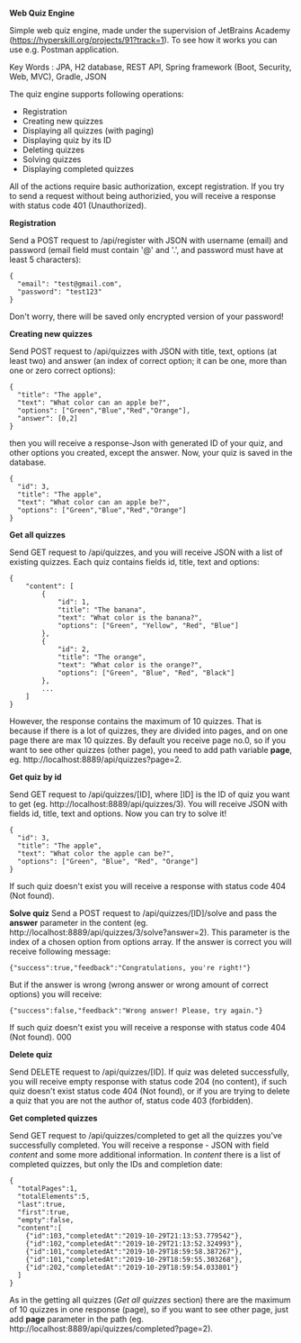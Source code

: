 **Web Quiz Engine**

Simple web quiz engine, made under the supervision of JetBrains Academy (https://hyperskill.org/projects/91?track=1). To see how it works you can use e.g. Postman application.


Key Words : JPA, H2 database, REST API, Spring framework (Boot, Security, Web, MVC), Gradle, JSON


The quiz engine supports following operations:
* Registration
* Creating new quizzes
* Displaying all quizzes (with paging)
* Displaying quiz by its ID
* Deleting quizzes
* Solving quizzes
* Displaying completed quizzes

All of the actions require basic authorization, except registration. If you try to send a request without being authorizied, you will receive a response with status code 401 (Unauthorized).


**Registration**

Send a POST request to /api/register with JSON with username (email) and password (email field must contain '@' and '.', and  password must have at least 5 characters):
```
{
  "email": "test@gmail.com",
  "password": "test123"
}
```
Don't worry, there will be saved only encrypted version of your password!


**Creating new quizzes**

Send POST request to /api/quizzes with JSON with title, text, options (at least two) and answer (an index of correct option; it can be one, more than one or zero correct options):
```
{
  "title": "The apple",
  "text": "What color can an apple be?",
  "options": ["Green","Blue","Red","Orange"],
  "answer": [0,2]
}
```
then you will receive a response-Json with generated ID of your quiz, and other options you created, except the answer. Now, your quiz is saved in the database.
```
{
  "id": 3,
  "title": "The apple",
  "text": "What color can an apple be?",
  "options": ["Green","Blue","Red","Orange"]
}
```


**Get all quizzes**

Send GET request to /api/quizzes, and you will receive JSON with a list of existing quizzes. Each quiz contains fields id, title, text and options:
```
{
    "content": [
        {
            "id": 1,
            "title": "The banana",
            "text": "What color is the banana?",
            "options": ["Green", "Yellow", "Red", "Blue"]
        },
        {
            "id": 2,
            "title": "The orange",
            "text": "What color is the orange?",
            "options": ["Green", "Blue", "Red", "Black"]
        },
        ...
    ]
}
```
However, the response contains the maximum of 10 quizzes. That is because if there is a lot of quizzes, they are divided into pages, and on one page there are max 10 quizzes. By default you receive page no.0, so if you want to see other quizzes (other page), you need to add path variable **page**, eg. http://localhost:8889/api/quizzes?page=2.


**Get quiz by id**

Send GET request to /api/quizzes/[ID], where [ID] is the ID of quiz you want to get (eg. http://localhost:8889/api/quizzes/3). You will receive JSON with fields id, title, text and options. Now you can try to solve it!
```
{
  "id": 3,
  "title": "The apple",
  "text": "What color the apple can be?",
  "options": ["Green", "Blue", "Red", "Orange"]
}
```
If such quiz doesn't exist you will receive a response with status code 404 (Not found).


**Solve quiz**
Send a POST request to /api/quizzes/[ID]/solve and pass the **answer** parameter in the content (eg. http://localhost:8889/api/quizzes/3/solve?answer=2). This parameter is the index of a chosen option from options array. If the answer is correct you will receive following message:
```
{"success":true,"feedback":"Congratulations, you're right!"}
```
But if the answer is wrong (wrong answer or wrong amount of correct options) you will receive:
```
{"success":false,"feedback":"Wrong answer! Please, try again."}
```
If such quiz doesn't exist you will receive a response with status code 404 (Not found).
000

**Delete quiz**

Send DELETE request to /api/quizzes/[ID]. If quiz was deleted successfully, you will receive empty response with status code 204 (no content), if such quiz doesn't exist status code 404 (Not found), or if you are trying to delete a quiz that you are not the author of, status code 403 (forbidden).


**Get completed quizzes**

Send GET request to /api/quizzes/completed to get all the quizzes you've successfully completed. You will receive a response - JSON with field *content* and some more additional information. In *content* there is a list of completed quizzes, but only the IDs and completion date:
```
{
  "totalPages":1,
  "totalElements":5,
  "last":true,
  "first":true,
  "empty":false,
  "content":[
    {"id":103,"completedAt":"2019-10-29T21:13:53.779542"},
    {"id":102,"completedAt":"2019-10-29T21:13:52.324993"},
    {"id":101,"completedAt":"2019-10-29T18:59:58.387267"},
    {"id":101,"completedAt":"2019-10-29T18:59:55.303268"},
    {"id":202,"completedAt":"2019-10-29T18:59:54.033801"}
  ]
}
```
As in the getting all quizzes (*Get all quizzes* section) there are the maximum of 10 quizzes in one response (page), so if you want to see other page, just add **page** parameter in the path (eg. http://localhost:8889/api/quizzes/completed?page=2).
